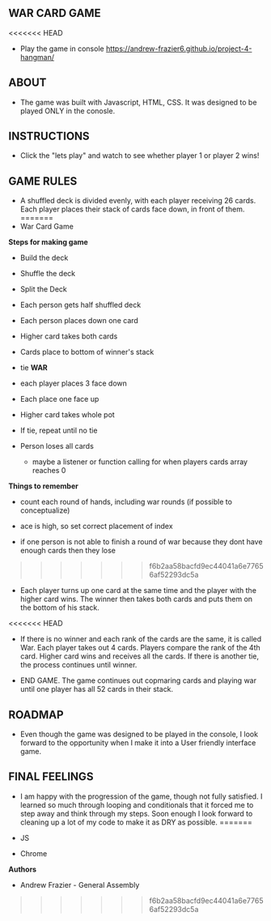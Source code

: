 ## WAR CARD GAME

<<<<<<< HEAD
- Play the game in console https://andrew-frazier6.github.io/project-4-hangman/

## ABOUT

- The game was built with Javascript, HTML, CSS. It was designed to be played ONLY in the conosle.

## INSTRUCTIONS

- Click the "lets play" and watch to see whether player 1 or player 2 wins!

## GAME RULES

- A shuffled deck is divided evenly, with each player receiving 26 cards. Each player places their stack of cards face down, in front of them.
=======
- War Card Game


**Steps for making game**

- Build the deck

- Shuffle the deck

- Split the Deck

- Each person gets half shuffled deck 

- Each person places down one card

- Higher card takes both cards

- Cards place to bottom of winner's stack

- tie **WAR**

- each player places 3 face down

- Each place one face up

- Higher card takes whole pot

- If tie, repeat until no tie

- Person loses all cards

  - maybe a listener or function calling for when players cards array reaches 0

**Things to remember**

- count each round of hands, including war rounds (if possible to conceptualize)

- ace is high, so set correct placement of index

- if one person is not able to finish a round of war because they dont have enough cards then they lose
>>>>>>> f6b2aa58bacfd9ec44041a6e77656af52293dc5a

- Each player turns up one card at the same time and the player with the higher card wins. The winner then takes both cards and puts them on the bottom of his stack.

<<<<<<< HEAD
- If there is no winner and each rank of the cards are the same, it is called War. Each player takes out 4 cards. Players compare the rank of the 4th card. Higher card wins and receives all the cards. If there is another tie, the process continues until winner.

- END GAME. The game continues out copmaring cards and playing war until one player has all 52 cards in their stack.

## ROADMAP

- Even though the game was designed to be played in the console, I look forward to the opportunity when I make it into a User friendly interface game.

## FINAL FEELINGS

- I am happy with the progression of the game, though not fully satisfied. I learned so much through looping and conditionals that it forced me to step away and think through my steps. Soon enough I look forward to cleaning up a lot of my code to make it as DRY as possible.
=======
- JS

- Chrome

**Authors**

- Andrew Frazier - General Assembly
>>>>>>> f6b2aa58bacfd9ec44041a6e77656af52293dc5a
